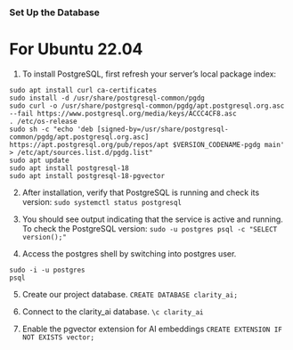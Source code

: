### Set Up the Database

# For Ubuntu 22.04

1. To install PostgreSQL, first refresh your server’s local package index: 
```
sudo apt install curl ca-certificates
sudo install -d /usr/share/postgresql-common/pgdg
sudo curl -o /usr/share/postgresql-common/pgdg/apt.postgresql.org.asc --fail https://www.postgresql.org/media/keys/ACCC4CF8.asc
. /etc/os-release
sudo sh -c "echo 'deb [signed-by=/usr/share/postgresql-common/pgdg/apt.postgresql.org.asc] https://apt.postgresql.org/pub/repos/apt $VERSION_CODENAME-pgdg main' > /etc/apt/sources.list.d/pgdg.list"
sudo apt update
sudo apt install postgresql-18
sudo apt install postgresql-18-pgvector
```

2. After installation, verify that PostgreSQL is running and check its version:
`sudo systemctl status postgresql`

3. You should see output indicating that the service is active and running. To check the PostgreSQL version:
`sudo -u postgres psql -c "SELECT version();"`

4. Access the postgres shell by switching into postgres user.
```
sudo -i -u postgres
psql
```

5. Create our project database.
`CREATE DATABASE clarity_ai;`

6. Connect to the clarity_ai database. 
`\c clarity_ai` 

7. Enable the pgvector extension for AI embeddings `CREATE EXTENSION IF NOT EXISTS vector;`
